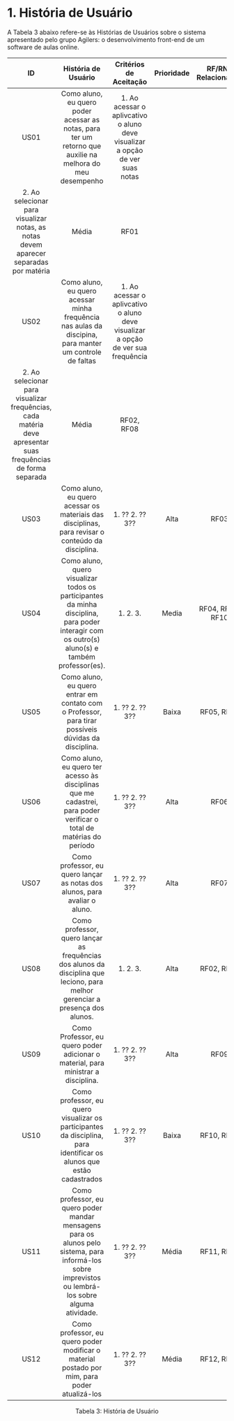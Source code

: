 # 1. História de Usuário

A Tabela 3 abaixo refere-se às Histórias de Usuários sobre o sistema apresentado pelo grupo Agilers: o desenvolvimento front-end de um software de aulas online.

| ID   | História de Usuário | Critérios de Aceitação | Prioridade | RF/RNF Relacionados | Story Points |
| :--: | :-----------------: | :--------------------: | :--------: | :-----------------: | :----------: |
| US01 | Como aluno, eu quero poder acessar as notas, para ter um retorno que auxilie na melhora do meu desempenho | 1. Ao acessar o aplivcativo o aluno deve visualizar a opção de ver suas notas
2. Ao selecionar para visualizar notas, as notas devem aparecer separadas por matéria | Média | RF01 |
| US02 | Como aluno, eu quero acessar minha frequência nas aulas da discipina, para manter um controle de faltas | 1. Ao acessar o aplivcativo o aluno deve visualizar a opção de ver sua frequência
2. Ao selecionar para visualizar frequências, cada matéria deve apresentar suas frequências de forma separada  | Média | RF02, RF08 |
| US03 | Como aluno, eu quero acessar os materiais das disciplinas, para revisar o conteúdo da disciplina. | 1. ?? 2. ?? 3?? | Alta | RF03 |
| US04 | Como aluno, quero visualizar todos os participantes da minha disciplina, para poder interagir com os outro(s) aluno(s) e também professor(es). | 1. 2. 3. | Media | RF04, RF05, RF10 |
| US05 | Como aluno, eu quero entrar em contato com o Professor, para tirar possíveis dúvidas da disciplina. | 1. ?? 2. ?? 3?? | Baixa | RF05, RF11 |
| US06 | Como aluno, eu quero ter acesso às disciplinas que me cadastrei, para poder verificar o total de matérias do período | 1. ?? 2. ?? 3?? | Alta | RF06 |
| US07 | Como professor, eu quero lançar as notas dos alunos, para avaliar o aluno. | 1. ?? 2. ?? 3?? | Alta | RF07 |
| US08 | Como professor, quero lançar as frequências dos alunos da disciplina que leciono, para melhor gerenciar a presença dos alunos. | 1. 2. 3. | Alta | RF02, RF08 |
| US09 | Como Professor, eu quero poder adicionar o material, para ministrar a disciplina. | 1. ?? 2. ?? 3?? | Alta | RF09 |
| US10 | Como professor, eu quero visualizar os participantes da disciplina, para identificar os alunos que estão cadastrados | 1. ?? 2. ?? 3?? | Baixa | RF10, RF04 |
| US11 | Como professor, eu quero poder mandar mensagens para os alunos pelo sistema, para informá-los sobre imprevistos ou lembrá-los sobre alguma atividade. | 1. ?? 2. ?? 3?? | Média | RF11, RF05 |
| US12 | Como professor, eu quero poder modificar o material postado por mim, para poder atualizá-los | 1. ?? 2. ?? 3?? | Média | RF12, RF09 |

<div style="text-align: center">
<p>Tabela 3: História de Usuário</p>  
</div>
